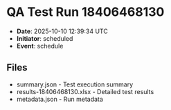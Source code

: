 # QA Test Run 18406468130

- **Date**: 2025-10-10 12:39:34 UTC
- **Initiator**: scheduled
- **Event**: schedule

## Files
- summary.json - Test execution summary
- results-18406468130.xlsx - Detailed test results
- metadata.json - Run metadata
